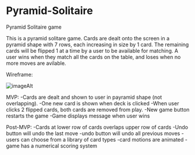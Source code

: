 # Pyramid-Solitaire
Pyramid Solitaire game

This is a pyramid solitare game. Cards are dealt onto the screen in a pyramid shape with 7 rows, each increasing in size by 1 card. The remaining cards will be flipped 1 at a time by a user to be available for matching. A user wins when they match all the cards on the table, and loses when no more moves are avilable.

Wireframe:

![imageAlt](https://i.imgur.com/Kvf5eKl.png)

MVP: 
-Cards are dealt and shown to user in payramid shape (not overlapping). 
-One new card is shown when deck is clicked
-When user clicks 2 flipped cards, both cards are removed from play.
-New game button restarts the game
-Game displays message when user wins

Post-MVP:
-Cards at lower row of cards overlaps upper row of cards
-Undo button will undo the last move
  -undo button will undo all previous moves
-users can choose from a library of card types
-card motions are animated
-game has a numerical scoring system



